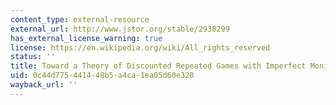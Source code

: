```yaml
---
content_type: external-resource
external_url: http://www.jstor.org/stable/2938299
has_external_license_warning: true
license: https://en.wikipedia.org/wiki/All_rights_reserved
status: ''
title: Toward a Theory of Discounted Repeated Games with Imperfect Monitoring
uid: 0c44d775-4414-48b5-a4ca-1ea05d60e320
wayback_url: ''
---
```


